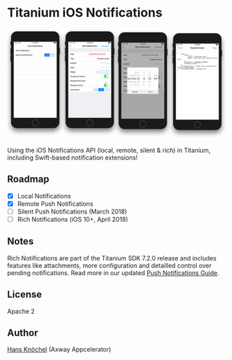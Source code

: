 # Titanium iOS Notifications

<img src="./screenshot.png" alt="Titanium iOS Notifications" width="800" />

Using the iOS Notifications API (local, remote, silent & rich) in Titanium, including Swift-based notification extensions!

## Roadmap

- [x] Local Notifications
- [x] Remote Push Notifications
- [ ] Silent Push Notifications (March 2018)
- [ ] Rich Notifications (iOS 10+, April 2018)

## Notes

Rich Notifications are part of the Titanium SDK 7.2.0 release and includes features like attachments, more configuration
and detailled control over pending notifications. Read more in our updated [Push Notifications Guide](https://wiki.appcelerator.org/display/guides2/Sending+and+Scheduling+Push+Notifications#SendingandSchedulingPushNotifications-RichNotifications(iOS10andlater)).

## License

Apache 2

## Author

[Hans Knöchel](https://github.com/hansemannn) (Axway Appcelerator)
